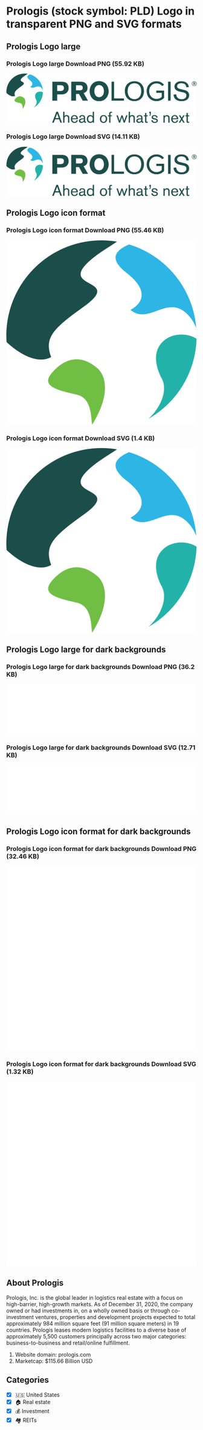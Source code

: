 # Prologis (stock symbol: PLD) Logo in transparent PNG and SVG formats

## Prologis Logo large

### Prologis Logo large Download PNG (55.92 KB)

![Prologis Logo large Download PNG (55.92 KB)](/img/orig/PLD_BIG-563f771d.png)

### Prologis Logo large Download SVG (14.11 KB)

![Prologis Logo large Download SVG (14.11 KB)](/img/orig/PLD_BIG-9d07729f.svg)

## Prologis Logo icon format

### Prologis Logo icon format Download PNG (55.46 KB)

![Prologis Logo icon format Download PNG (55.46 KB)](/img/orig/PLD-b05d2072.png)

### Prologis Logo icon format Download SVG (1.4 KB)

![Prologis Logo icon format Download SVG (1.4 KB)](/img/orig/PLD-e68c07c2.svg)

## Prologis Logo large for dark backgrounds

### Prologis Logo large for dark backgrounds Download PNG (36.2 KB)

![Prologis Logo large for dark backgrounds Download PNG (36.2 KB)](/img/orig/PLD_BIG.D-85b9ab0a.png)

### Prologis Logo large for dark backgrounds Download SVG (12.71 KB)

![Prologis Logo large for dark backgrounds Download SVG (12.71 KB)](/img/orig/PLD_BIG.D-0608f9fa.svg)

## Prologis Logo icon format for dark backgrounds

### Prologis Logo icon format for dark backgrounds Download PNG (32.46 KB)

![Prologis Logo icon format for dark backgrounds Download PNG (32.46 KB)](/img/orig/PLD.D-368282f8.png)

### Prologis Logo icon format for dark backgrounds Download SVG (1.32 KB)

![Prologis Logo icon format for dark backgrounds Download SVG (1.32 KB)](/img/orig/PLD.D-047ad0b9.svg)

## About Prologis

Prologis, Inc. is the global leader in logistics real estate with a focus on high-barrier, high-growth markets. As of December 31, 2020, the company owned or had investments in, on a wholly owned basis or through co-investment ventures, properties and development projects expected to total approximately 984 million square feet (91 million square meters) in 19 countries. Prologis leases modern logistics facilities to a diverse base of approximately 5,500 customers principally across two major categories: business-to-business and retail/online fulfillment.

1. Website domain: prologis.com
2. Marketcap: $115.66 Billion USD


## Categories
- [x] 🇺🇸 United States
- [x] 🏠 Real estate
- [x] 💰 Investment
- [x] 🏘️ REITs
